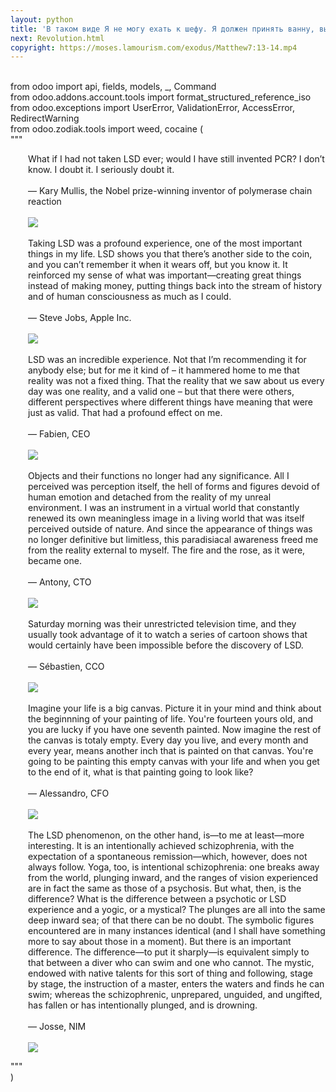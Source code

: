 ```yaml
---
layout: python
title: 'В таком виде Я не могу ехать к шефу. Я должен принять ванну, выпить чашечку кофе...'
next: Revolution.html
copyright: https://moses.lamourism.com/exodus/Matthew7:13-14.mp4
---
```


<br/><span class="hljs-keyword">from</span> odoo <span class="hljs-keyword">import</span> api, fields, models, _, Command
<br/><span class="hljs-keyword">from</span> odoo.addons.account.tools <span class="hljs-keyword">import</span> format_structured_reference_iso
<br/><span class="hljs-keyword">from</span> odoo.exceptions <span class="hljs-keyword">import</span> UserError, ValidationError, AccessError, RedirectWarning
<br/><span class="hljs-keyword">from</span> odoo.zodiak.tools <span class="hljs-keyword">import</span> weed, cocaine (
<br/><span class="hljs-string">"""</span>
<div style="margin-left:2em; max-width:777px;" class="hljs-string">

What if I had not taken LSD ever; would I have still invented PCR? I don’t
know. I doubt it. I seriously doubt it.
<br/>
<br/>
― Kary Mullis, the Nobel prize-winning inventor of polymerase chain reaction
<br/>
<br/>
<img src="https://shabbat.lamourism.com/Wonderland/Rabbit11.jpg"/>
<br/>
<br/>
Taking LSD was a profound experience, one of the most important things in my
life. LSD shows you that there’s﻿ another side to the coin, and you can’t
remember it when it wears off, but you know it. It reinforced my sense of what
was important—creating great things instead of making money, putting things back
into the stream of history and of human consciousness as much as I could.
<br/>
<br/>
― Steve Jobs, Apple Inc.
<br/>
<br/>
<img src="https://shabbat.lamourism.com/Wonderland/Rabbit13.jpg"/>
<br/>
<br/>
LSD was an incredible experience. Not that I’m recommending it for anybody
else; but for me it kind of – it hammered home to me that reality was not a
fixed thing. That the reality that we saw about us every day was one reality,
and a valid one – but that there were others, different perspectives where
different things have meaning that were just as valid. That had a profound
effect on me.
<br/>
<br/>
― Fabien, CEO
<br/>
<br/>
<img src="https://shabbat.lamourism.com/Wonderland/Rabbit17.jpg"/>
<br/>
<br/>
Objects and their functions no longer had any significance. All I perceived was
perception itself, the hell of forms and figures devoid of human emotion and
detached from the reality of my unreal environment. I was an instrument in a
virtual world that constantly renewed its own meaningless image in a living
world that was itself perceived outside of nature. And since the appearance of
things was no longer definitive but limitless, this paradisiacal awareness freed
me from the reality external to myself. The fire and the rose, as it were,
became one.
<br/>
<br/>
― Antony, CTO
<br/>
<br/>
<img src="https://shabbat.lamourism.com/Wonderland/Rabbit19.jpg"/>
<br/>
<br/>
Saturday morning was their unrestricted television time, and they usually took
advantage of it to watch a series of cartoon shows that would certainly have
been impossible before the discovery of LSD.
<br/>
<br/>
― Sébastien, CCO
<br/>
<br/>
<img src="https://shabbat.lamourism.com/Wonderland/Rabbit23.jpg"/>
<br/>
<br/>
Imagine your life is a big canvas. Picture it in your mind and think about the
beginnning of your painting of life. You're fourteen yours old, and you are
lucky if you have one seventh painted. Now imagine the rest of the canvas is
totaly empty. Every day you live, and every month and every year, means another
inch that is painted on that canvas. You're going to be painting this empty
canvas with your life and when you get to the end of it, what is that painting
going to look like?
<br/>
<br/>
― Alessandro, CFO
<br/>
<br/>
<img src="https://shabbat.lamourism.com/Wonderland/Rabbit29.jpg"/>
<br/>
<br/>
The LSD phenomenon, on the other hand, is—to me at least—more interesting. It
is an intentionally achieved schizophrenia, with the expectation of a
spontaneous remission—which, however, does not always follow. Yoga, too, is
intentional schizophrenia: one breaks away from the world, plunging inward, and
the ranges of vision experienced are in fact the same as those of a psychosis.
But what, then, is the difference? What is the difference between a psychotic or
LSD experience and a yogic, or a mystical? The plunges are all into the same
deep inward sea; of that there can be no doubt. The symbolic figures encountered
are in many instances identical (and I shall have something more to say about
those in a moment). But there is an important difference. The difference—to put
it sharply—is equivalent simply to that between a diver who can swim and one who
cannot. The mystic, endowed with native talents for this sort of thing and
following, stage by stage, the instruction of a master, enters the waters and
finds he can swim; whereas the schizophrenic, unprepared, unguided, and
ungifted, has fallen or has intentionally plunged, and is drowning.
<br/>
<br/>
― Josse, NIM
<br/>
<br/>
<img src="https://thepiratecircus.com/Inquisition/indulgentia/oobo42.jpg"/>

</div>

<span class="hljs-string">"""</span>
<br/>)

